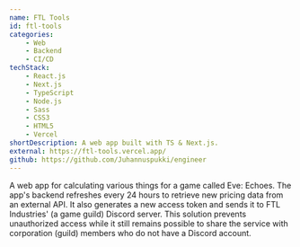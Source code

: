 ```yaml
---
name: FTL Tools
id: ftl-tools
categories:
    - Web
    - Backend
    - CI/CD
techStack:
    - React.js
    - Next.js
    - TypeScript
    - Node.js
    - Sass
    - CSS3
    - HTML5
    - Vercel
shortDescription: A web app built with TS & Next.js.
external: https://ftl-tools.vercel.app/
github: https://github.com/Juhannuspukki/engineer
---
```


A web app for calculating various things for a game called Eve: Echoes. The
app's backend refreshes every 24 hours to retrieve new pricing data from an external
API. It also generates a new access token and sends it to FTL Industries' (a
game guild) Discord server. This solution prevents unauthorized access while
it still remains possible to share the service with corporation (guild)
members who do not have a Discord account.
